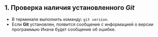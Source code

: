 ## 1. Проверка наличия установленного *Git*

- В терминале выполнить команду: `git version`.
- Если **Git** установлен, появится сообщение с информацией о версии программыю Инача будет сообщение об ошибке.
